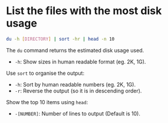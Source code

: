 # List the files with the most disk usage

```bash
du -h [DIRECTORY] | sort -hr | head -n 10
```

The `du` command returns the estimated disk usage used. 

- `-h`: Show sizes in human readable format (eg. 2K, 1G).

Use `sort` to organise the output:

- `-h`: Sort by human readable numbers (eg. 2K, 1G).
- `-r`: Reverse the output (so it is in descending order).

Show the top 10 items using `head`:

- `-[NUMBER]`: Number of lines to output (Default is 10).
